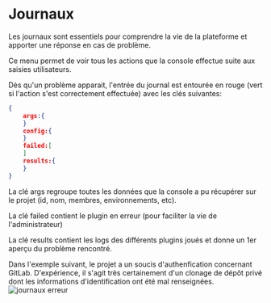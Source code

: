 # Journaux

Les journaux sont essentiels pour comprendre la vie de la plateforme et apporter une réponse en cas de problème.

Ce menu permet de voir tous les actions que la console effectue suite aux saisies utilisateurs.

Dès qu'un problème apparait, l'entrée du journal est entourée en rouge (vert si l'action s'est correctement effectuée) avec les clés suivantes:

```json
{
    args:{
    }
    config:{
    }
    failed:[
    ]
    results:{
    }
}
```

La clé args regroupe toutes les données que la console a pu récupérer sur le projet (id, nom, membres, environnements, etc).

La clé failed contient le plugin en erreur (pour faciliter la vie de l'administrateur)

La clé results contient les logs des différents plugins joués et donne un 1er aperçu du problème rencontré.

Dans l'exemple suivant, le projet a un soucis d'authenfication concernant GitLab. D'expérience, il s'agit très certainement d'un clonage de dépôt privé dont les informations d'identification ont été mal renseignées.
![journaux erreur](/img/console_admin/journaux_erreur.png)